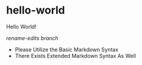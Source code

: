 # hello-world
Hello World!

*rename-edits branch*

- Please Utilize the Basic Markdown Syntax
- There Exists Extended Markdown Syntax As Well
